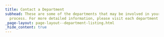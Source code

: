 ```yaml
---
title: Contact a Department
subhead: These are some of the departments that may be involved in your permitting
  process. For more detailed information, please visit each department’s page link.
_page-layout: page-layout--department-listing.html
_hide_content: true
---
```


